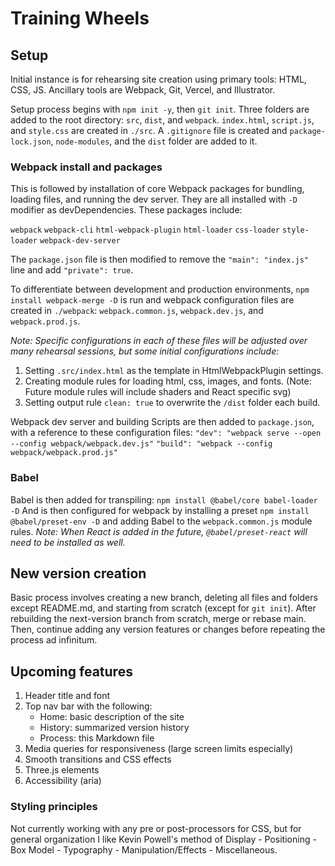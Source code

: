 # Training Wheels 

## Setup
Initial instance is for rehearsing site creation using primary tools: HTML, CSS, JS.  Ancillary tools are Webpack, Git, Vercel, and Illustrator.

Setup process begins with `npm init -y`, then `git init`.  Three folders are added to the root directory: `src`, `dist`, and `webpack`.  `index.html`, `script.js`, and `style.css` are created in `./src`.  A `.gitignore` file is created and `package-lock.json`, `node-modules`, and the `dist` folder are added to it.  

### Webpack install and packages
This is followed by installation of core Webpack packages for bundling, loading files, and running the dev server.  They are all installed with `-D` modifier as devDependencies.  These packages include:

`webpack`
`webpack-cli`
`html-webpack-plugin`
`html-loader`
`css-loader`
`style-loader`
`webpack-dev-server`

The `package.json` file is then modified to remove the `"main": "index.js"` line and add `"private": true`.

To differentiate between development and production environments, `npm install webpack-merge -D` is run and webpack configuration files are created in `./webpack`: `webpack.common.js`, `webpack.dev.js`, and `webpack.prod.js`. 

*Note: Specific configurations in each of these files will be adjusted over many rehearsal sessions, but some initial configurations include:*

1. Setting `.src/index.html` as the template in HtmlWebpackPlugin settings.
2. Creating module rules for loading html, css, images, and fonts.  (Note: Future module rules will include shaders and React specific svg)
3. Setting output rule `clean: true` to overwrite the `/dist` folder each build.

Webpack dev server and building Scripts are then added to `package.json`, with a reference to these configuration files: 
`"dev": "webpack serve --open --config webpack/webpack.dev.js"`
`"build": "webpack --config webpack/webpack.prod.js"`

### Babel
Babel is then added for transpiling:  `npm install @babel/core babel-loader -D`
And is then configured for webpack by installing a preset `npm install @babel/preset-env -D` and adding Babel to the `webpack.common.js` module rules.  *Note: When React is added in the future, `@babel/preset-react` will need to be installed as well.*

## New version creation
Basic process involves creating a new branch, deleting all files and folders except README.md, and starting from scratch (except for `git init`).  After rebuilding the next-version branch from scratch, merge or rebase main.  Then, continue adding any version features or changes before repeating the process ad infinitum.

## Upcoming features
1. Header title and font
2. Top nav bar with the following: 
   - Home: basic description of the site
   - History: summarized version history
   - Process: this Markdown file
3. Media queries for responsiveness (large screen limits especially)
4. Smooth transitions and CSS effects
5. Three.js elements
6. Accessibility (aria)

### Styling principles
Not currently working with any pre or post-processors for CSS, but for general organization I like Kevin Powell's method of Display - Positioning - Box Model - Typography - Manipulation/Effects - Miscellaneous.